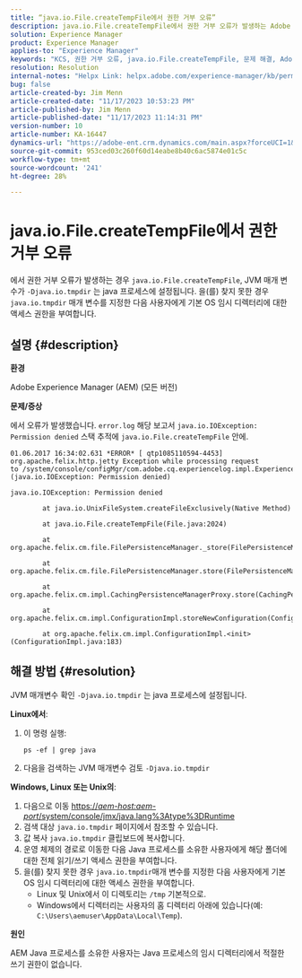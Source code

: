 ```yaml
---
title: “java.io.File.createTempFile에서 권한 거부 오류”
description: java.io.File.createTempFile에서 권한 거부 오류가 발생하는 Adobe Experience Manager 문제를 해결하는 방법에 대해 알아봅니다.
solution: Experience Manager
product: Experience Manager
applies-to: "Experience Manager"
keywords: "KCS, 권한 거부 오류, java.io.File.createTempFile, 문제 해결, Adobe Experience Manager, AEM"
resolution: Resolution
internal-notes: "Helpx Link: helpx.adobe.com/experience-manager/kb/permission_denied_error_from_java_io_file.html"
bug: false
article-created-by: Jim Menn
article-created-date: "11/17/2023 10:53:23 PM"
article-published-by: Jim Menn
article-published-date: "11/17/2023 11:14:31 PM"
version-number: 10
article-number: KA-16447
dynamics-url: "https://adobe-ent.crm.dynamics.com/main.aspx?forceUCI=1&pagetype=entityrecord&etn=knowledgearticle&id=d26c9815-9c85-ee11-8179-6045bd006268"
source-git-commit: 953ced03c260f60d14eabe8b40c6ac5874e01c5c
workflow-type: tm+mt
source-wordcount: '241'
ht-degree: 28%

---
```


# java.io.File.createTempFile에서 권한 거부 오류


에서 권한 거부 오류가 발생하는 경우 `java.io.File.createTempFile`, JVM 매개 변수가 `-Djava.io.tmpdir` 는 java 프로세스에 설정됩니다. 을(를) 찾지 못한 경우 `java.io.tmpdir` 매개 변수를 지정한 다음 사용자에게 기본 OS 임시 디렉터리에 대한 액세스 권한을 부여합니다.

## 설명 {#description}


<b>환경</b>

Adobe Experience Manager (AEM) (모든 버전)

<b>문제/증상</b>

에서 오류가 발생했습니다. `error.log` 해당 보고서 `java.io.IOException: Permission denied` 스택 추적에 `java.io.File.createTempFile` 안에.




```
01.06.2017 16:34:02.631 *ERROR* [ qtp1085110594-4453]  org.apache.felix.http.jetty Exception while processing request to /system/console/configMgr/com.adobe.cq.experiencelog.impl.ExperienceLogConfigServlet (java.io.IOException: Permission denied)

java.io.IOException: Permission denied

        at java.io.UnixFileSystem.createFileExclusively(Native Method)

        at java.io.File.createTempFile(File.java:2024)

        at org.apache.felix.cm.file.FilePersistenceManager._store(FilePersistenceManager.java:699)

        at org.apache.felix.cm.file.FilePersistenceManager.store(FilePersistenceManager.java:660)

        at org.apache.felix.cm.impl.CachingPersistenceManagerProxy.store(CachingPersistenceManagerProxy.java:242)

        at org.apache.felix.cm.impl.ConfigurationImpl.storeNewConfiguration(ConfigurationImpl.java:462)

        at org.apache.felix.cm.impl.ConfigurationImpl.<init>(ConfigurationImpl.java:183)
```







## 해결 방법 {#resolution}


JVM 매개변수 확인 `-Djava.io.tmpdir` 는 java 프로세스에 설정됩니다.

<b>Linux에서</b>:

1. 이 명령 실행:




   ```
   ps -ef | grep java
   ```


2. 다음을 검색하는 JVM 매개변수 검토 `-Djava.io.tmpdir`


<b>Windows, Linux 또는 Unix의</b>:

1. 다음으로 이동 [https://*aem-host:aem-port*/system/console/jmx/java.lang%3Atype%3DRuntime](https://aem-host:aem-port/system/console/jmx/java.lang%3Atype%3DRuntime)
2. 검색 대상 `java.io.tmpdir` 페이지에서 참조할 수 있습니다.
3. 값 복사 `java.io.tmpdir` 클립보드에 복사합니다.
4. 운영 체제의 경로로 이동한 다음 Java 프로세스를 소유한 사용자에게 해당 폴더에 대한 전체 읽기/쓰기 액세스 권한을 부여합니다.
5. 을(를) 찾지 못한 경우 `java.io.tmpdir`매개 변수를 지정한 다음 사용자에게 기본 OS 임시 디렉터리에 대한 액세스 권한을 부여합니다.
   - Linux 및 Unix에서 이 디렉토리는 `/tmp` 기본적으로.
   - Windows에서 디렉터리는 사용자의 홈 디렉터리 아래에 있습니다(예: `C:\Users\aemuser\AppData\Local\Temp`).


<b>원인</b>

AEM Java 프로세스를 소유한 사용자는 Java 프로세스의 임시 디렉터리에서 적절한 쓰기 권한이 없습니다.
